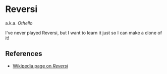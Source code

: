 # Reversi

a.k.a. _Othello_

I've never played Reversi, but I want to learn it just so I can make a clone of it!

## References

- [Wikipedia page on _Reversi_](https://en.wikipedia.org/wiki/Reversi)
